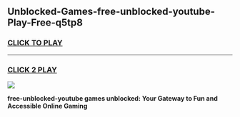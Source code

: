 
## Unblocked-Games-free-unblocked-youtube-Play-Free-q5tp8
<h3>
<a href="https://premium76.site?title=free-unblocked-youtube&ref=20M">CLICK TO PLAY</a></h3>
<hr>

<h3>
<a href="https://premium76.site?title=free-unblocked-youtube&ref=20M">CLICK 2 PLAY</a>
  
</h3>

<a href="https://premium76.site?title=free-unblocked-youtube&ref=19M"><img src="https://clearcache.store/games.png"></a>


**free-unblocked-youtube games unblocked: Your Gateway to Fun and Accessible Online Gaming**

